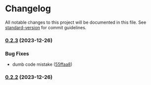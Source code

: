 # Changelog

All notable changes to this project will be documented in this file. See [standard-version](https://github.com/conventional-changelog/standard-version) for commit guidelines.

### [0.2.3](https://github.com/gann4games/com.gann4games.modsupport/compare/v0.2.2...v0.2.3) (2023-12-26)


### Bug Fixes

* dumb code mistake ([55ffaa8](https://github.com/gann4games/com.gann4games.modsupport/commit/55ffaa89bf43e78b06b9a98c863895adad8c1d5e))

### [0.2.2](https://github.com/gann4games/com.gann4games.modsupport/compare/v0.2.1...v0.2.2) (2023-12-26)

